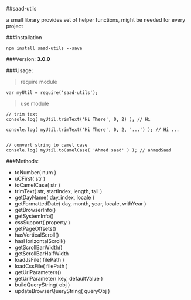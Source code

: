 ##saad-utils


a small library provides set of helper functions, might be needed for every project


###installation

	npm install saad-utils --save
	

	
###Version: __3.0.0__


###Usage:

>require module

	var myUtil = require('saad-utils');
	
> use module
	
	// trim text
	console.log( myUtil.trimText('Hi There', 0, 2) ); // Hi
	
	console.log( myUtil.trimText('Hi There', 0, 2, '...') ); // Hi ...
	
	
	// convert string to camel case
	console.log( myUtil.toCamelCase( 'Ahmed saad' ) ); // ahmedSaad
	

###Methods:

* toNumber( num )
* uCFirst( str )
* toCamelCase( str )
* trimText( str, startIndex, length, tail )
* getDayName( day_index, locale )
* getFormattedDate( day, month, year, locale, withYear )
* getBrowserInfo()
* getSystemInfo()
* cssSupport( property )
* getPageOffsets()
* hasVerticalScroll()
* hasHorizontalScroll()
* getScrollBarWidth()
* getScrollBarHalfWidth
* loadJsFile( filePath )
* loadCssFile( filePath )
* getUrlParameters()
* getUrlParameter( key, defaultValue )
* buildQueryString( obj )
* updateBrowserQueryString( queryObj )

